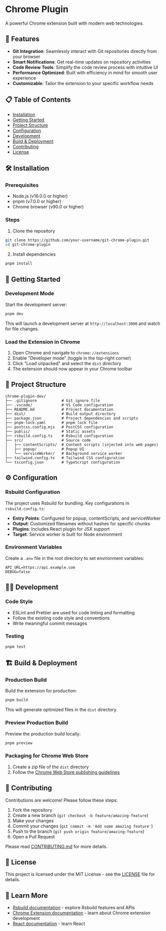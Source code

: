 # Chrome Plugin

A powerful Chrome extension built with modern web technologies.

## 🚀 Features

- **Git Integration**: Seamlessly interact with Git repositories directly from your browser
- **Smart Notifications**: Get real-time updates on repository activities
- **Code Review Tools**: Simplify the code review process with intuitive UI
- **Performance Optimized**: Built with efficiency in mind for smooth user experience
- **Customizable**: Tailor the extension to your specific workflow needs

## 📋 Table of Contents

- [Installation](#installation)
- [Getting Started](#getting-started)
- [Project Structure](#project-structure)
- [Configuration](#configuration)
- [Development](#development)
- [Build & Deployment](#build--deployment)
- [Contributing](#contributing)
- [License](#license)

## 🛠️ Installation

### Prerequisites

- Node.js (v16.0.0 or higher)
- pnpm (v7.0.0 or higher)
- Chrome browser (v90.0 or higher)

### Steps

1. Clone the repository

```bash
git clone https://github.com/your-username/git-chrome-plugin.git
cd git-chrome-plugin
```

2. Install dependencies

```bash
pnpm install
```

## 🚦 Getting Started

### Development Mode

Start the development server:

```bash
pnpm dev
```

This will launch a development server at `http://localhost:3000` and watch for file changes.

### Load the Extension in Chrome

1. Open Chrome and navigate to `chrome://extensions`
2. Enable "Developer mode" (toggle in the top-right corner)
3. Click "Load unpacked" and select the `dist` directory
4. The extension should now appear in your Chrome toolbar

## 📁 Project Structure

```
chrome-plugin-dev/
├── .gitignore           # Git ignore file
├── .vscode/             # VS Code configuration
├── README.md            # Project documentation
├── dist/                # Build output directory
├── package.json         # Project dependencies and scripts
├── pnpm-lock.yaml       # pnpm lock file
├── postcss.config.mjs   # PostCSS configuration
├── public/              # Static assets
├── rsbuild.config.ts    # Rsbuild configuration
├── src/                 # Source code
│   ├── contentScripts/  # Content scripts (injected into web pages)
│   ├── popup/           # Popup UI
│   └── serviceWorker/   # Background service worker
├── tailwind.config.ts   # Tailwind CSS configuration
└── tsconfig.json        # TypeScript configuration
```

## ⚙️ Configuration

### Rsbuild Configuration

The project uses Rsbuild for bundling. Key configurations in `rsbuild.config.ts`:

- **Entry Points**: Configured for popup, contentScripts, and serviceWorker
- **Output**: Customized filenames without hashes for specific chunks
- **Plugins**: Includes React plugin for JSX support
- **Target**: Service worker is built for Node environment

### Environment Variables

Create a `.env` file in the root directory to set environment variables:

```
API_URL=https://api.example.com
DEBUG=false
```

## 👨‍💻 Development

### Code Style

- ESLint and Prettier are used for code linting and formatting
- Follow the existing code style and conventions
- Write meaningful commit messages

### Testing

```bash
pnpm test
```

## 🏗️ Build & Deployment

### Production Build

Build the extension for production:

```bash
pnpm build
```

This will generate optimized files in the `dist` directory.

### Preview Production Build

Preview the production build locally:

```bash
pnpm preview
```

### Packaging for Chrome Web Store

1. Create a zip file of the `dist` directory
2. Follow the [Chrome Web Store publishing guidelines](https://developer.chrome.com/docs/webstore/publish/)

## 🤝 Contributing

Contributions are welcome! Please follow these steps:

1. Fork the repository
2. Create a new branch (`git checkout -b feature/amazing-feature`)
3. Make your changes
4. Commit your changes (`git commit -m 'Add some amazing feature'`)
5. Push to the branch (`git push origin feature/amazing-feature`)
6. Open a Pull Request

Please read [CONTRIBUTING.md](CONTRIBUTING.md) for more details.

## 📄 License

This project is licensed under the MIT License - see the [LICENSE](LICENSE) file for details.

## 🔗 Learn More

- [Rsbuild documentation](https://rsbuild.rs) - explore Rsbuild features and APIs
- [Chrome Extension documentation](https://developer.chrome.com/docs/extensions/) - learn about Chrome extension development
- [React documentation](https://reactjs.org/docs/getting-started.html) - learn React

